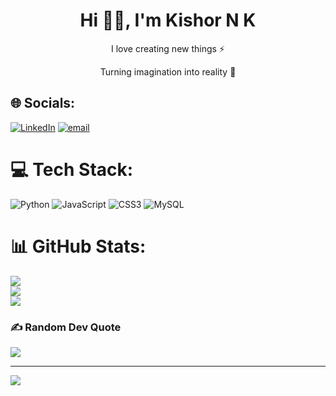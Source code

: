 <h1 align="center"> Hi 👋🏻, I'm Kishor N K </br> 
</h1>
<p align="center">I love creating new things ⚡</p>
<p align="center">Turning imagination into reality 🚀</p> 


## 🌐 Socials:
[![LinkedIn](https://img.shields.io/badge/LinkedIn-%230077B5.svg?logo=linkedin&logoColor=white)](https://linkedin.com/in/https://www.linkedin.com/in/kishor-n-k-99421525b/) [![email](https://img.shields.io/badge/Email-D14836?logo=gmail&logoColor=white)](mailto:kishorpadmaa@gmail.com) 

# 💻 Tech Stack:
![Python](https://img.shields.io/badge/python-3670A0?style=flat&logo=python&logoColor=ffdd54) ![JavaScript](https://img.shields.io/badge/javascript-%23323330.svg?style=flat&logo=javascript&logoColor=%23F7DF1E) ![CSS3](https://img.shields.io/badge/css3-%231572B6.svg?style=flat&logo=css3&logoColor=white) ![MySQL](https://img.shields.io/badge/mysql-4479A1.svg?style=flat&logo=mysql&logoColor=white)
# 📊 GitHub Stats:
![](https://github-readme-stats.vercel.app/api?username=Kishor-N-K&theme=shadow_blue&hide_border=false&include_all_commits=true&count_private=true)<br/>
![](https://nirzak-streak-stats.vercel.app/?user=Kishor-N-K&theme=shadow_blue&hide_border=false)<br/>
![](https://github-readme-stats.vercel.app/api/top-langs/?username=Kishor-N-K&theme=shadow_blue&hide_border=false&include_all_commits=true&count_private=true&layout=compact)

### ✍️ Random Dev Quote
![](https://quotes-github-readme.vercel.app/api?type=horizontal&theme=radical)

---
[![](https://visitcount.itsvg.in/api?id=Kishor-N-K&icon=5&color=0)](https://visitcount.itsvg.in)

<!-- Proudly created with GPRM ( https://gprm.itsvg.in ) -->
